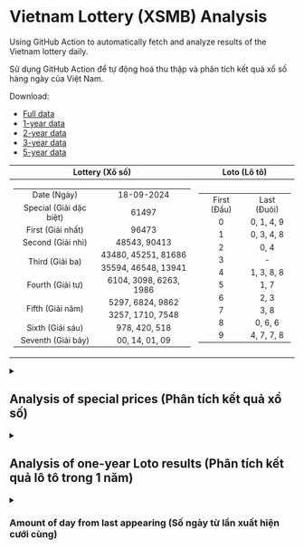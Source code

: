 # Vietnam Lottery (XSMB) Analysis

Using GitHub Action to automatically fetch and analyze results of the Vietnam lottery daily.

Sử dụng GitHub Action để tự động hoá thu thập và phân tích kết quả xổ số hàng ngày của Việt Nam.

Download:

* [Full data](https://raw.githubusercontent.com/khiemdoan/vietnam-lottery-xsmb-analysis/main/results/xsmb.csv)
* [1-year data](https://raw.githubusercontent.com/khiemdoan/vietnam-lottery-xsmb-analysis/main/results/xsmb_1_year.csv)
* [2-year data](https://raw.githubusercontent.com/khiemdoan/vietnam-lottery-xsmb-analysis/main/results/xsmb_2_year.csv)
* [3-year data](https://raw.githubusercontent.com/khiemdoan/vietnam-lottery-xsmb-analysis/main/results/xsmb_3_year.csv)
* [5-year data](https://raw.githubusercontent.com/khiemdoan/vietnam-lottery-xsmb-analysis/main/results/xsmb_5_year.csv)

| Lottery (Xổ số) | Loto (Lô tô) |
| :------------: | :----------: |
| <table><tr><td>Date (Ngày)</td><td>18-09-2024</td></tr><tr><td>Special (Giải dặc biệt)</td><td>61497</td></tr><tr><td>First (Giải nhất)</td><td>96473</td></tr><tr><td>Second (Giải nhì)</td><td>48543, 90413</td></tr><tr><td rowspan="2">Third (Giải ba)</td><td>43480, 45251, 81686</td></tr><tr><td>35594, 46548, 13941</td></tr><tr><td>Fourth (Giải tư)</td><td>6104, 3098, 6263, 1986</td></tr><tr><td rowspan="2">Fifth (Giải năm)</td><td>5297, 6824, 9862</td></tr><tr><td>3257, 1710, 7548</td></tr><tr><td>Sixth (Giải sáu)</td><td>978, 420, 518</td></tr><tr><td>Seventh (Giải bảy)</td><td>00, 14, 01, 09</td></tr></table> | <table><tr><td>First (Đầu)</td><td>Last (Đuôi)</td></tr><tr><td>0</td><td>0, 1, 4, 9</td></tr><tr><td>1</td><td>0, 3, 4, 8</td></tr><tr><td>2</td><td>0, 4</td></tr><tr><td>3</td><td>-</td></tr><tr><td>4</td><td>1, 3, 8, 8</td></tr><tr><td>5</td><td>1, 7</td></tr><tr><td>6</td><td>2, 3</td></tr><tr><td>7</td><td>3, 8</td></tr><tr><td>8</td><td>0, 6, 6</td></tr><tr><td>9</td><td>4, 7, 7, 8</td></tr></table> |

<details>
  <summary><h2>Analysis of special prices (Phân tích kết quả xổ số)</h2></summary>
  <h3>Amount of day from last appearing (Số ngày từ lần xuất hiện cuối cùng)</h3>

  ![Delta](images/special_delta.jpg)

  <h3>Top 10 amount of day from last appearing (Top 10 số lâu chưa xuất hiện)</h3>

  ![Delta top 10](images/special_delta_top_10.jpg)
</details>

<details>
  <summary><h2>Analysis of one-year Loto results (Phân tích kết quả lô tô trong 1 năm)</h2></summary>

  Max: 131. Min: 65.

  Mean: 97.74. Standard deviation: 11.64.

  <h3>Detail (Chi tiết)</h3>

  ![Detail](images/heatmap.jpg)

  <h3>Top 10</h3>

  ![Top 10](images/top-10.jpg)

  <h3>Distribution (Phân bổ)</h3>

  ![Distribution](images/distribution.jpg)
</details>

<details>
  <summary><h3>Amount of day from last appearing (Số ngày từ lần xuất hiện cưới cùng)</h2></summary>

  ![Delta](images/delta.jpg)

  <h3>Top 10 amount of day from last appearing (Top 10 số lâu chưa xuất hiện)</h3>

  ![Delta top 10](images/delta_top_10.jpg)
</details>